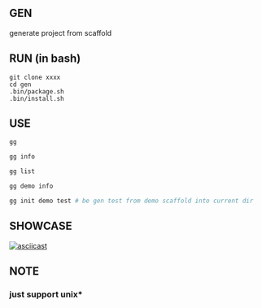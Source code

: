 ## GEN
generate project from scaffold

## RUN (in bash)

```
git clone xxxx
cd gen
.bin/package.sh
.bin/install.sh
```

## USE
```bash
gg 

gg info

gg list

gg demo info 

gg init demo test # be gen test from demo scaffold into current dir

```

## SHOWCASE
[![asciicast](https://asciinema.org/a/195071.png)](https://asciinema.org/a/195071)

## NOTE
### just support unix*

